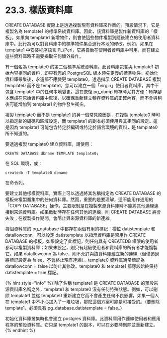 # 23.3. 樣版資料庫

CREATE DATABASE 實際上是透過複製現有資料庫來作業的。預設情況下，它是複製名為 template1 的標準系統資料庫。因此，該資料庫是製作新資料庫的「樣板」。如果向 template1 新增物件，則會使這些物件複製到隨後建立的使用者資料庫中。此行為可以對資料庫中的標準物件集合進行本地的修改。例如，如果在 template1 中安裝程序語言 PL/Perl，它將自動在使用者資料庫中可用，而在建立這些資料庫時不需要採取任何額外操作。

有一個名為 template0 的第二個標準系統資料庫。此資料庫包含與 template1 初始內容相同的資料，即只有您的 PostgreSQL 版本預先定義的標準物件。初始化資料庫叢集後，永遠都不應變更 template0。透過指示 CREATE DATABASE 複製 template0 而不是 template1，您可以建立一個「virgin」使用者資料庫，其中不包含 template1 中的任何本地變更。這在恢復 pg\_dump 轉存時尤其方便：轉存腳本應該在原始資料庫中恢復，以確保重新建立轉存資料庫的正確內容，而不會與稍後可能增加到 template1 的物件發生衝突。

複製 template0 而不是 template1 的另一個常見原因是，在複製 template0 時可以指定新的編碼和區域設定，而 template1 的副本必須使用與其相同的設定。這是因為 template1 可能包含特定於編碼或特定於語言環境的資料，是 template0 所不知道的。

要透過複製 template0 建立資料庫，請使用：

```
CREATE DATABASE dbname TEMPLATE template0;
```

在 SQL 環境，或：

```
createdb -T template0 dbname
```

在命令列。

要建立其他樣模資料庫，實際上可以透過將其名稱指定為 CREATE DATABASE 的樣板來複製叢集中的任何資料庫。然而，重要的是要理解，這不能用作通用的「COPY DATABASE」操作。主要限制是在複製來源資料庫時不能將其他連線連接到來源資料庫。如果啟動時存在任何其他的連線，則 CREATE DATABASE 將會失敗；在複製操作期間，會阻止與來源資料庫的新連線。

每個資料庫的 pg\_database 中都存在兩個有用的標記：欄位 datistemplate 和 datallowconn。可以設定 datistemplate 以指示資料庫是否用作 CREATE DATABASE 的樣板。如果設定了此標記，則任何具有 CREATEDB 權限的使用者都可以複製資料庫；如果未設定，則只有超級使用者和資料庫的所有者才能複製它。如果 datallowconn 為 false，則不允許與該資料庫建立新的連線（但僅透過將標記設定為 false，不會終止現有連線）。template0 資料庫通常標記為 datallowconn = false 以防止其修改。template0 和 template1 都應該始終保持 datistemplate = true 標記。

{% hint style="info" %}
除了名稱 template1 是 CREATE DATABASE 的預設來源資料庫名稱之外，template1 和 template0 沒有任何特殊狀態。例如，可以刪除 template1 並從 template0 重新建立它而不會產生任何不良影響。如果一個人在 template1 中不小心加入了一堆垃圾，那麼這個方案可能是可接受的。（要刪除 template1，必須具有 pg\_database.datistemplate = false。）

初始化資料庫叢集時也會建立 postgres 資料庫。此資料庫用作連線使用者和應用程序的預設資料庫。它只是 template1 的副本，可以在必要時刪除並重新建立。
{% endhint %}

